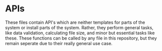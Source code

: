 # APIs

These files contain API's which are neither templates for parts of the system or install parts of the system. Rather, they perform general tasks, like data validation, calculating file size, and minor but essential tasks like these. These functions can be called by any file in this repository, but they remain seperate due to their really general use case.
